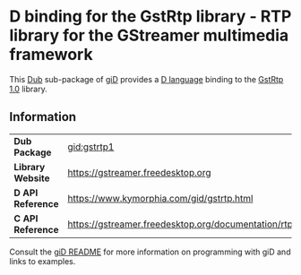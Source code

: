 # D binding for the GstRtp library - RTP library for the GStreamer multimedia framework

This [Dub](https://dub.pm/) sub-package of [giD](https://gid.dub.pm) provides a [D language](https://www.dlang.org) binding to the [GstRtp 1.0](https://gstreamer.freedesktop.org) library.

## Information

|     |     |
| --- | --- |
| **Dub Package**          | [gid:gstrtp1](https://code.dlang.org/packages/gid%3Agstrtp1)                     |
| **Library Website**      | https://gstreamer.freedesktop.org                                                |
| **D API Reference**      | https://www.kymorphia.com/gid/gstrtp.html                                        |
| **C API Reference**      | https://gstreamer.freedesktop.org/documentation/rtplib/index.html                |

Consult the [giD README](https://github.com/Kymorphia/gid) for more information on programming with giD and links to examples.
